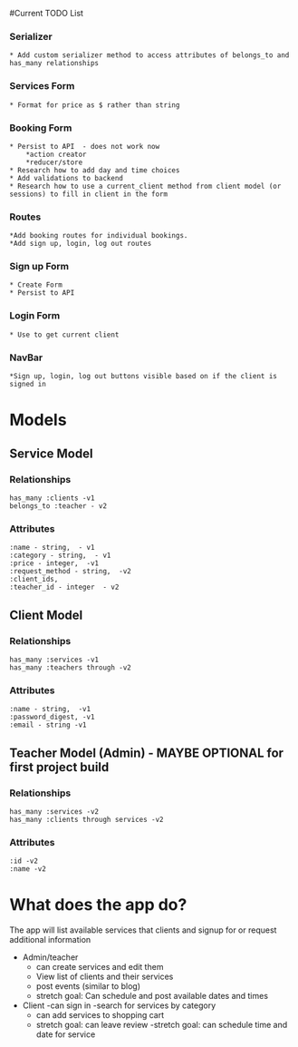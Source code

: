 #Current TODO List

### Serializer
    * Add custom serializer method to access attributes of belongs_to and has_many relationships

### Services Form

    * Format for price as $ rather than string

### Booking Form
    * Persist to API  - does not work now
        *action creator
        *reducer/store
    * Research how to add day and time choices
    * Add validations to backend
    * Research how to use a current_client method from client model (or sessions) to fill in client in the form

### Routes
    *Add booking routes for individual bookings.
    *Add sign up, login, log out routes


### Sign up Form
    * Create Form
    * Persist to API

### Login Form
    * Use to get current client

### NavBar
    *Sign up, login, log out buttons visible based on if the client is signed in





# Models 
## Service Model
### Relationships
    has_many :clients -v1
    belongs_to :teacher - v2 
### Attributes
    :name - string,  - v1
    :category - string,  - v1
    :price - integer,  -v1
    :request_method - string,  -v2
    :client_ids, 
    :teacher_id - integer  - v2


## Client Model
### Relationships
    has_many :services -v1
    has_many :teachers through -v2
### Attributes
    :name - string,  -v1
    :password_digest, -v1
    :email - string -v1

## Teacher Model (Admin) - MAYBE OPTIONAL for first project build
### Relationships
    has_many :services -v2
    has_many :clients through services -v2

### Attributes
    :id -v2
    :name -v2

# What does the app do?
The app will list available services that clients and signup for or request additional information
- Admin/teacher 
    - can create services and edit them
    - View list of clients and their services
    - post events (similar to blog)
    - stretch goal: Can schedule and post available dates and times
- Client 
    -can sign in 
    -search for services by category
    - can add services to shopping cart
    - stretch goal: can leave review
    -stretch goal: can schedule time and date for service

